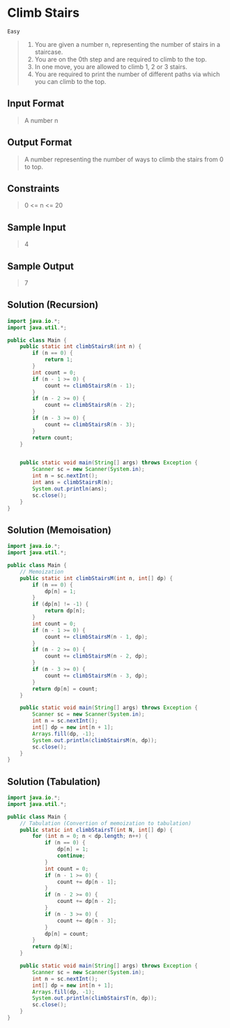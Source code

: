 # Climb Stairs

`Easy`

> 1. You are given a number n, representing the number of stairs in a staircase.
> 2. You are on the 0th step and are required to climb to the top.
> 3. In one move, you are allowed to climb 1, 2 or 3 stairs.
> 4. You are required to print the number of different paths via which you can climb to the top.

## Input Format

> A number n

## Output Format

> A number representing the number of ways to climb the stairs from 0 to top.

## Constraints

> 0 <= n <= 20

## Sample Input

> 4

## Sample Output

> 7

## Solution (Recursion)

```java
import java.io.*;
import java.util.*;

public class Main {
    public static int climbStairsR(int n) {
        if (n == 0) {
            return 1;
        }
        int count = 0;
        if (n - 1 >= 0) {
            count += climbStairsR(n - 1);
        }
        if (n - 2 >= 0) {
            count += climbStairsR(n - 2);
        }
        if (n - 3 >= 0) {
            count += climbStairsR(n - 3);
        }
        return count;
    }


    public static void main(String[] args) throws Exception {
        Scanner sc = new Scanner(System.in);
        int n = sc.nextInt();
        int ans = climbStairsR(n);
        System.out.println(ans);
        sc.close();
    }
}
```

## Solution (Memoisation)

```java
import java.io.*;
import java.util.*;

public class Main {
    // Memoization
    public static int climbStairsM(int n, int[] dp) {
        if (n == 0) {
            dp[n] = 1;
        }
        if (dp[n] != -1) {
            return dp[n];
        }
        int count = 0;
        if (n - 1 >= 0) {
            count += climbStairsM(n - 1, dp);
        }
        if (n - 2 >= 0) {
            count += climbStairsM(n - 2, dp);
        }
        if (n - 3 >= 0) {
            count += climbStairsM(n - 3, dp);
        }
        return dp[n] = count;
    }

    public static void main(String[] args) throws Exception {
        Scanner sc = new Scanner(System.in);
        int n = sc.nextInt();
        int[] dp = new int[n + 1];
        Arrays.fill(dp, -1);
        System.out.println(climbStairsM(n, dp));
        sc.close();
    }
}
```

## Solution (Tabulation)

```java
import java.io.*;
import java.util.*;

public class Main {
    // Tabulation (Convertion of memoization to tabulation)
    public static int climbStairsT(int N, int[] dp) {
        for (int n = 0; n < dp.length; n++) {
            if (n == 0) {
                dp[n] = 1;
                continue;
            }
            int count = 0;
            if (n - 1 >= 0) {
                count += dp[n - 1];
            }
            if (n - 2 >= 0) {
                count += dp[n - 2];
            }
            if (n - 3 >= 0) {
                count += dp[n - 3];
            }
            dp[n] = count;
        }
        return dp[N];
    }

    public static void main(String[] args) throws Exception {
        Scanner sc = new Scanner(System.in);
        int n = sc.nextInt();
        int[] dp = new int[n + 1];
        Arrays.fill(dp, -1);
        System.out.println(climbStairsT(n, dp));
        sc.close();
    }
}
```
